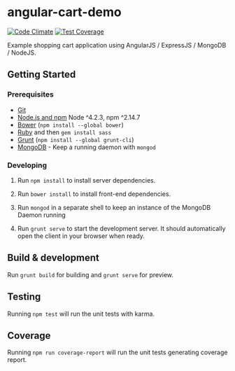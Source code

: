 # angular-cart-demo

[![Code Climate](https://codeclimate.com/github/Capgemini/angular-cart-demo/badges/gpa.svg)](https://codeclimate.com/github/Capgemini/angular-cart-demo)
[![Test Coverage](https://codeclimate.com/github/Capgemini/angular-cart-demo/badges/coverage.svg)](https://codeclimate.com/github/Capgemini/angular-cart-demo/coverage)

Example shopping cart application using AngularJS / ExpressJS / MongoDB / NodeJS.

## Getting Started


### Prerequisites

- [Git](https://git-scm.com/)
- [Node.js and npm](nodejs.org) Node ^4.2.3, npm ^2.14.7
- [Bower](bower.io) (`npm install --global bower`)
- [Ruby](https://www.ruby-lang.org) and then `gem install sass`
- [Grunt](http://gruntjs.com/) (`npm install --global grunt-cli`)
- [MongoDB](https://www.mongodb.org/) - Keep a running daemon with `mongod`

### Developing

1. Run `npm install` to install server dependencies.

2. Run `bower install` to install front-end dependencies.

3. Run `mongod` in a separate shell to keep an instance of the MongoDB Daemon running

4. Run `grunt serve` to start the development server. It should automatically open the client in your browser when ready.

## Build & development

Run `grunt build` for building and `grunt serve` for preview.

## Testing

Running `npm test` will run the unit tests with karma.

## Coverage

Running `npm run coverage-report` will run the unit tests generating coverage report.
